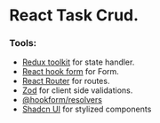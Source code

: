 # React Task Crud.

### Tools:
 - [Redux toolkit](https://redux-toolkit.js.org/) for state handler.
 - [React hook form](https://react-hook-form.com/) for Form.
 - [React Router](https://reactrouter.com/en/main) for routes.
 - [Zod](https://zod.dev/) for client side validations.
 - [@hookform/resolvers](https://www.npmjs.com/package/@hookform/resolvers) 
 - [Shadcn UI](https://ui.shadcn.com/) for stylized components 